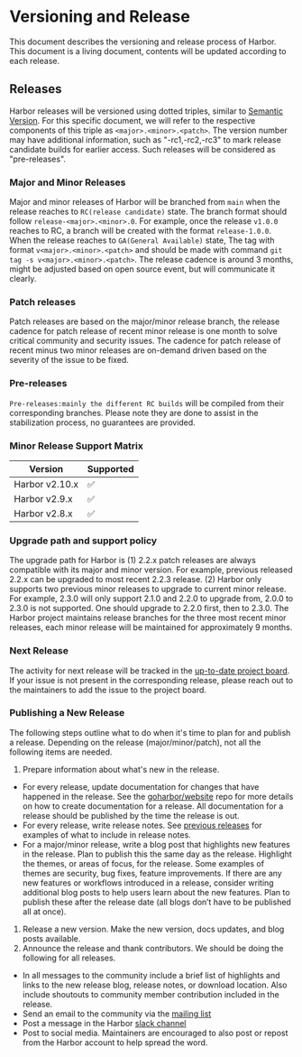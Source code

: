 # Versioning and Release
This document describes the versioning and release process of Harbor. This document is a living document, contents will be updated according to each release.

## Releases
Harbor releases will be versioned using dotted triples, similar to [Semantic Version](http://semver.org/). For this specific document, we will refer to the respective components of this triple as `<major>.<minor>.<patch>`. The version number may have additional information, such as "-rc1,-rc2,-rc3" to mark release candidate builds for earlier access. Such releases will be considered as "pre-releases".

### Major and Minor Releases
Major and minor releases of Harbor will be branched from `main` when the release reaches to `RC(release candidate)` state. The branch format should follow `release-<major>.<minor>.0`. For example, once the release `v1.0.0` reaches to RC, a branch will be created with the format `release-1.0.0`. When the release reaches to `GA(General Available)` state, The tag with format `v<major>.<minor>.<patch>` and should be made with command `git tag -s v<major>.<minor>.<patch>`. The release cadence is around 3 months, might be adjusted based on open source event, but will communicate it clearly.

### Patch releases
Patch releases are based on the major/minor release branch, the release cadence for patch release of recent minor release is one month to solve critical community and security issues. The cadence for patch release of recent minus two minor releases are on-demand driven based on the severity of the issue to be fixed.

### Pre-releases
`Pre-releases:mainly the different RC builds` will be compiled from their corresponding branches. Please note they are done to assist in the stabilization process, no guarantees are provided.

### Minor Release Support Matrix
| Version        | Supported          |
|----------------| ------------------ |
| Harbor v2.10.x | :white_check_mark: |
| Harbor v2.9.x  | :white_check_mark: |
| Harbor v2.8.x  | :white_check_mark: |

### Upgrade path and support policy
The upgrade path for Harbor is (1) 2.2.x patch releases are always compatible with its major and minor version. For example, previous released 2.2.x can be upgraded to most recent 2.2.3 release. (2) Harbor only supports two previous minor releases to upgrade to current minor release. For example, 2.3.0 will only support 2.1.0 and 2.2.0 to upgrade from, 2.0.0 to 2.3.0 is not supported. One should upgrade to 2.2.0 first, then to 2.3.0.
The Harbor project maintains release branches for the three most recent minor releases, each minor release will be maintained for approximately 9 months.

### Next Release
The activity for next release will be tracked in the [up-to-date project board](https://github.com/orgs/goharbor/projects/1). If your issue is not present in the corresponding release, please reach out to the maintainers to add the issue to the project board.

### Publishing a New Release

The following steps outline what to do when it's time to plan for and publish a release. Depending on the release (major/minor/patch), not all the following items are needed.

1. Prepare information about what's new in the release.
  * For every release, update documentation for changes that have happened in the release. See the [goharbor/website](https://github.com/goharbor/website) repo for more details on how to create documentation for a release. All documentation for a release should be published by the time the release is out.
  * For every release, write release notes. See [previous releases](https://github.com/goharbor/harbor/releases) for examples of what to include in release notes.
  * For a major/minor release, write a blog post that highlights new features in the release. Plan to publish this the same day as the release. Highlight the themes, or areas of focus, for the release. Some examples of themes are security, bug fixes, feature improvements. If there are any new features or workflows introduced in a release, consider writing additional blog posts to help users learn about the new features. Plan to publish these after the release date (all blogs don’t have to be published all at once).
1. Release a new version. Make the new version, docs updates, and blog posts available.
1. Announce the release and thank contributors. We should be doing the following for all releases.
  * In all messages to the community include a brief list of highlights and links to the new release blog, release notes, or download location. Also include shoutouts to community member contribution included in the release.
  * Send an email to the community via the [mailing list](https://lists.cncf.io/g/harbor-users)
  * Post a message in the Harbor [slack channel](https://cloud-native.slack.com/archives/CC1E09J6S)
  * Post to social media. Maintainers are encouraged to also post or repost from the Harbor account to help spread the word.
